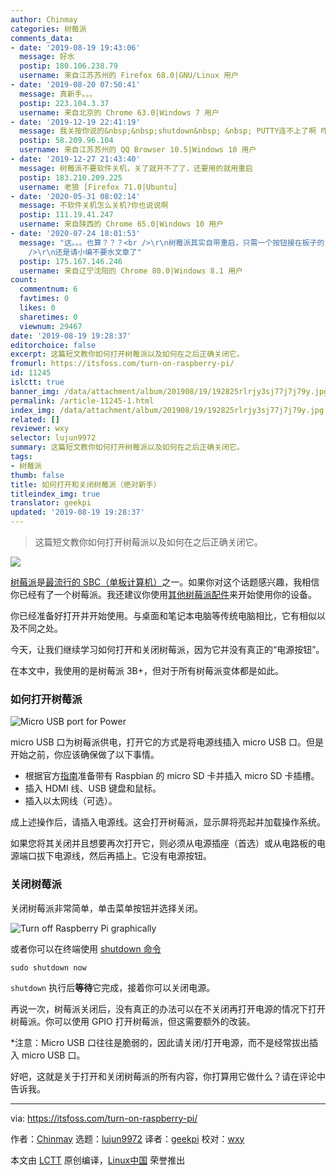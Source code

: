 ```yaml
---
author: Chinmay
categories: 树莓派
comments_data:
- date: '2019-08-19 19:43:06'
  message: 好水
  postip: 180.106.238.79
  username: 来自江苏苏州的 Firefox 68.0|GNU/Linux 用户
- date: '2019-08-20 07:50:41'
  message: 真新手。。。
  postip: 223.104.3.37
  username: 来自北京的 Chrome 63.0|Windows 7 用户
- date: '2019-12-19 22:41:19'
  message: 我关按你说的&nbsp;&nbsp;shutdown&nbsp; &nbsp; PUTTY连不上了啊 咋办呢
  postip: 58.209.96.104
  username: 来自江苏苏州的 QQ Browser 10.5|Windows 10 用户
- date: '2019-12-27 21:43:40'
  message: 树莓派不要软件关机，关了就开不了了，还要用的就用重启
  postip: 183.210.209.225
  username: 老狼 [Firefox 71.0|Ubuntu]
- date: '2020-05-31 08:02:14'
  message: 不软件关机怎么关机?你也说说啊
  postip: 111.19.41.247
  username: 来自陕西的 Chrome 65.0|Windows 10 用户
- date: '2020-07-24 18:01:53'
  message: "这。。。也算？？？<br />\r\n树莓派其实自带重启，只需一个按钮接在板子的run上，就可实现重启，至于关机，可以看树莓派README里面写的很详细。。。<br
    />\r\n还是请小编不要水文章了"
  postip: 175.167.146.246
  username: 来自辽宁沈阳的 Chrome 80.0|Windows 8.1 用户
count:
  commentnum: 6
  favtimes: 0
  likes: 0
  sharetimes: 0
  viewnum: 29467
date: '2019-08-19 19:28:37'
editorchoice: false
excerpt: 这篇短文教你如何打开树莓派以及如何在之后正确关闭它。
fromurl: https://itsfoss.com/turn-on-raspberry-pi/
id: 11245
islctt: true
banner_img: /data/attachment/album/201908/19/192825rlrjy3sj77j7j79y.jpg
permalink: /article-11245-1.html
index_img: /data/attachment/album/201908/19/192825rlrjy3sj77j7j79y.jpg.thumb.jpg
related: []
reviewer: wxy
selector: lujun9972
summary: 这篇短文教你如何打开树莓派以及如何在之后正确关闭它。
tags:
- 树莓派
thumb: false
title: 如何打开和关闭树莓派（绝对新手）
titleindex_img: true
translator: geekpi
updated: '2019-08-19 19:28:37'
---
```



> 
> 这篇短文教你如何打开树莓派以及如何在之后正确关闭它。
> 
> 
> 


![](/data/attachment/album/201908/19/192825rlrjy3sj77j7j79y.jpg)


[树莓派](https://www.raspberrypi.org/)是[最流行的 SBC（单板计算机）](/article-10823-1.html)之一。如果你对这个话题感兴趣，我相信你已经有了一个树莓派。我还建议你使用[其他树莓派配件](https://itsfoss.com/things-you-need-to-get-your-raspberry-pi-working/)来开始使用你的设备。


你已经准备好打开并开始使用。与桌面和笔记本电脑等传统电脑相比，它有相似以及不同之处。


今天，让我们继续学习如何打开和关闭树莓派，因为它并没有真正的“电源按钮”。


在本文中，我使用的是树莓派 3B+，但对于所有树莓派变体都是如此。


### 如何打开树莓派


![Micro USB port for Power](/data/attachment/album/201908/19/192844a159a986axhhlxs0.png)


micro USB 口为树莓派供电，打开它的方式是将电源线插入 micro USB 口。但是开始之前，你应该确保做了以下事情。


* 根据官方[指南](https://www.raspberrypi.org/documentation/installation/installing-images/README.md)准备带有 Raspbian 的 micro SD 卡并插入 micro SD 卡插槽。
* 插入 HDMI 线、USB 键盘和鼠标。
* 插入以太网线（可选）。


成上述操作后，请插入电源线。这会打开树莓派，显示屏将亮起并加载操作系统。


如果您将其关闭并且想要再次打开它，则必须从电源插座（首选）或从电路板的电源端口拔下电源线，然后再插上。它没有电源按钮。


### 关闭树莓派


关闭树莓派非常简单，单击菜单按钮并选择关闭。


![Turn off Raspberry Pi graphically](/data/attachment/album/201908/19/192848nvv75vv075zhz7y7.jpg)


或者你可以在终端使用 [shutdown 命令](https://linuxhandbook.com/linux-shutdown-command/)



```
sudo shutdown now
```

`shutdown` 执行后**等待**它完成，接着你可以关闭电源。


再说一次，树莓派关闭后，没有真正的办法可以在不关闭再打开电源的情况下打开树莓派。你可以使用 GPIO 打开树莓派，但这需要额外的改装。


\*注意：Micro USB 口往往是脆弱的，因此请关闭/打开电源，而不是经常拔出插入 micro USB 口。


好吧，这就是关于打开和关闭树莓派的所有内容，你打算用它做什么？请在评论中告诉我。




---


via: <https://itsfoss.com/turn-on-raspberry-pi/>


作者：[Chinmay](https://itsfoss.com/author/chinmay/) 选题：[lujun9972](https://github.com/lujun9972) 译者：[geekpi](https://github.com/geekpi) 校对：[wxy](https://github.com/wxy)


本文由 [LCTT](https://github.com/LCTT/TranslateProject) 原创编译，[Linux中国](https://linux.cn/) 荣誉推出